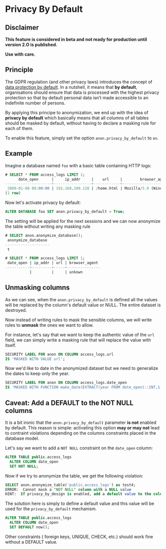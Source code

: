 Privacy By Default
===============================================================================

Disclaimer
--------------------------------------------------------------------------------

**This feature is considered in beta and not ready for production until version
2.O is published.**

**Use with care.**

Principle
--------------------------------------------------------------------------------

The GDPR regulation (and other privacy laws) introduces the concept of
[data protection by default]. In a nutshell, it means that **by default**,
organisations should ensure that data is processed with the highest privacy
protection so that by default personal data isn’t made accessible to an
indefinite number of persons.

By applying this principe to anonymization, we end up with the idea of **privacy
by default** which basically means that all columns of all tables should be
masked by default, without having to declare a masking rule for each of them.

To enable this feature, simply set the option `anon.privacy_by_default` to `on`.

[data protection by default]: https://ec.europa.eu/info/law/law-topic/data-protection/reform/rules-business-and-organisations/obligations/what-does-data-protection-design-and-default-mean_en

Example
--------------------------------------------------------------------------------

Imagine a database named `foo` with a basic table containing HTTP logs:

```sql
# SELECT * FROM access_logs LIMIT 1;
      date_open      |     ip_addr     |    url     |        browser_agent
---------------------+-----------------+------------+------------------------------
 2009-01-08 00:00:00 | 192.168.100.128 | /home.html | Mozilla/5.0 (Windows; en_US)
(1 row)
```

Now let's activate privacy by default:

```sql
ALTER DATABASE foo SET anon.privacy_by_default = True;
```

The setting will be applied for the next sessions and we can now anonymize the
table without writing any masking rule

```sql
# SELECT anon.anonymize_database();
 anonymize_database
--------------------
 t

# SELECT * FROM access_logs LIMIT 1;
 date_open | ip_addr | url | browser_agent
-----------+---------+-----+---------------
           |         |     | unkown
```


Unmasking columns
--------------------------------------------------------------------------------

As we can see, when the `anon.privacy_by_default` is defined all the values will
be replaced by the column's default value or NULL. The entire dataset is
destroyed.

Now instead of writing rules to mask the sensible columns, we will write rules
to **unmask** the ones we want to allow.

For instance, let's say that we want to keep the authentic value of the `url`
field, we can simply write a masking rule that will replace the value with
itself.

```sql
SECURITY LABEL FOR anon ON COLUMN access_logs.url
IS 'MASKED WITH VALUE url';
```

Now we'd like to date in the anonymized dataset but we need to generalize the
dates to keep only the year.

```sql
SECURITY LABEL FOR anon ON COLUMN access_logs.date_open
IS 'MASKED WITH FUNCTION make_date(EXTRACT(year FROM date_open)::INT,1,1)';
```



Caveat: Add a DEFAULT to the NOT NULL columns
--------------------------------------------------------------------------------

It is a bit ironic that the `anon.privacy_by_default` parameter **is not**
enabled by default. This reason is simple: activating this option **may or may
not** lead to contraint violations depending on the columns constraints placed
in the database model.

Let's say we want to add a `NOT NULL` constraint on the `date_open` column:

```sql
ALTER TABLE public.access_logs
  ALTER COLUMN date_open
  SET NOT NULL;
```

Now if we try to anonymize the table, we get the following violation:

```sql
SELECT anon.anonymize_table('public.access_logs') as test4;
ERROR:  Cannot mask a "NOT NULL" column with a NULL value
HINT:  If privacy_by_design is enabled, add a default value to the column
```

The solution here is simply to define a default value and this value will be
used for the `privacy_by_default` mechanism.

```sql
ALTER TABLE public.access_logs
  ALTER COLUMN date_open
  SET DEFAULT now();
```

Other constraints ( foreign keys, UNIQUE, CHECK, etc.) should work fine without
a DEFAULT value.


